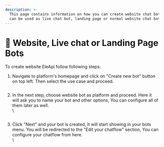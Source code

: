 ```yaml
---
description: >-
  This page contains information on how you can create website chat bot which
  can be used as live chat bot, landing page or normal website chat bot.
---
```


# 📖 Website, Live chat or Landing Page Bots

To create website EleApi follow following steps:

1. Navigate to platform's homepage and click on "Create new bot" button on top left. Then select the use case and proceed.

<figure><img src="../../../../.gitbook/assets/1 – 4.png" alt=""><figcaption></figcaption></figure>

2.  In the next step, choose website bot as platform and proceed. Here it will ask you to name your bot and other options, You can configure all of them later as well.\
    \


    <figure><img src="../../../../.gitbook/assets/1 – 5.png" alt=""><figcaption></figcaption></figure>
3.  Click "Next" and your bot is created, It will start showing in your bots menu. You will be redirected to the "Edit your chatflow" section, You can configure your chatflow from here.\
    \


    <figure><img src="../../../../.gitbook/assets/1 – 6.png" alt=""><figcaption></figcaption></figure>

